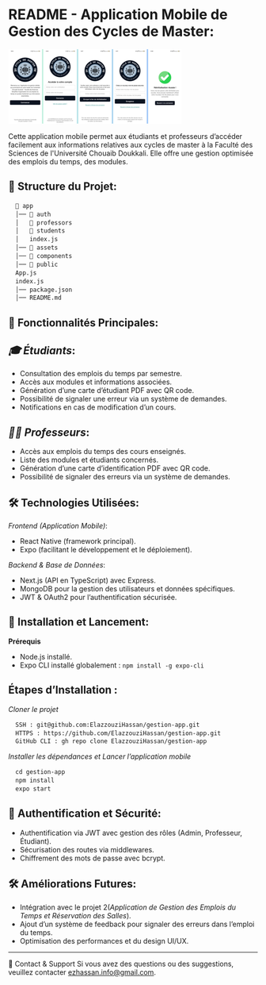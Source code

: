 # README - Application Mobile de Gestion des Cycles de Master:

![Application](/public/banner%20(2).png)

Cette application mobile permet aux étudiants et professeurs d’accéder facilement aux informations relatives aux cycles de master à la Faculté des Sciences de l'Université Chouaib Doukkali. Elle offre une gestion optimisée des emplois du temps, des modules.

## 📝 Structure du Projet:
```xml
  📂 app  
  │── 📂 auth  
  │   📂 professors       
  │   📂 students          
  │   index.js        
  │── 📂 assets             
  │── 📂 components         
  │── 📂 public             
  App.js
  index.js    
  │── package.json          
  │── README.md
``` 

## 🚀 Fonctionnalités Principales:

## *🎓 Étudiants*:
- Consultation des emplois du temps par semestre.
- Accès aux modules et informations associées.
- Génération d’une carte d’étudiant PDF avec QR code.
- Possibilité de signaler une erreur via un système de demandes.
- Notifications en cas de modification d’un cours.

## *👨‍🏫 Professeurs*:
- Accès aux emplois du temps des cours enseignés.
- Liste des modules et étudiants concernés.
- Génération d’une carte d’identification PDF avec QR code.
- Possibilité de signaler des erreurs via un système de demandes.

## 🛠️ Technologies Utilisées:
*Frontend (Application Mobile)*:
- React Native (framework principal).
- Expo (facilitant le développement et le déploiement).

*Backend & Base de Données*:
- Next.js (API en TypeScript) avec Express.
- MongoDB pour la gestion des utilisateurs et données spécifiques.
- JWT & OAuth2 pour l’authentification sécurisée.

## 📲 Installation et Lancement:
**Prérequis**
- Node.js installé.
- Expo CLI installé globalement : `npm install -g expo-cli`

## Étapes d’Installation :
*Cloner le projet*
```xml
  SSH : git@github.com:ElazzouziHassan/gestion-app.git
  HTTPS : https://github.com/ElazzouziHassan/gestion-app.git
  GitHub CLI : gh repo clone ElazzouziHassan/gestion-app
```

*Installer les dépendances et Lancer l’application mobile*
```xml
  cd gestion-app
  npm install
  expo start
```
## 🔐 Authentification et Sécurité:
- Authentification via JWT avec gestion des rôles (Admin, Professeur, Étudiant).
- Sécurisation des routes via middlewares.
- Chiffrement des mots de passe avec bcrypt.

## 🛠 Améliorations Futures:
- Intégration avec le projet 2(*Application de Gestion des Emplois du Temps et Réservation des Salles*).
- Ajout d’un système de feedback pour signaler des erreurs dans l’emploi du temps.
- Optimisation des performances et du design UI/UX.

---
📧 Contact & Support
Si vous avez des questions ou des suggestions, veuillez contacter ezhassan.info@gmail.com.